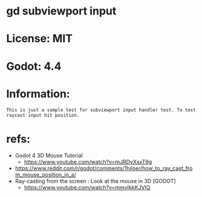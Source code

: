 # gd subviewport input

# License: MIT

# Godot: 4.4

# Information:
	This is just a sample test for subviewport input handler test. To test raycast input hit position.

# refs:
- Godot 4 3D Mouse Tutorial
	- https://www.youtube.com/watch?v=mJRDyXsxT9g
- https://www.reddit.com/r/godot/comments/1hjloer/how_to_ray_cast_from_mouse_position_in_a/
- Ray-casting from the screen : Look at the mouse in 3D [GODOT]
	- https://www.youtube.com/watch?v=mmvIkkKJVlQ
